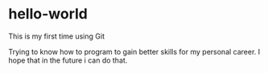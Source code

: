 # hello-world
This is my first time using Git

Trying to know how to program to gain better skills for my personal career. I hope that in the future i can do that.
